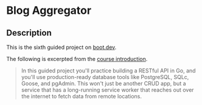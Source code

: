 # Blog Aggregator

## Description

This is the sixth guided project on [boot.dev](https://www.boot.dev/).

The following is excerpted from the [course introduction](https://www.boot.dev/courses/build-blog-aggregator).

> In this guided project you'll practice building a RESTful API in Go, and you'll use production-ready database tools like PostgreSQL, SQLc, Goose, and pgAdmin. This won't just be another CRUD app, but a service that has a long-running service worker that reaches out over the internet to fetch data from remote locations.
